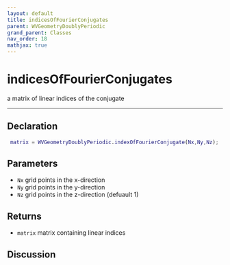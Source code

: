```yaml
---
layout: default
title: indicesOfFourierConjugates
parent: WVGeometryDoublyPeriodic
grand_parent: Classes
nav_order: 18
mathjax: true
---
```


#  indicesOfFourierConjugates

a matrix of linear indices of the conjugate


---

## Declaration
```matlab
 matrix = WVGeometryDoublyPeriodic.indexOfFourierConjugate(Nx,Ny,Nz);
```
## Parameters
+ `Nx`  grid points in the x-direction
+ `Ny`  grid points in the y-direction
+ `Nz`  grid points in the z-direction (defuault 1)

## Returns
+ `matrix`  matrix containing linear indices

## Discussion

            
